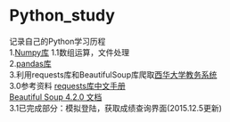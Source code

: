 # Python_study
记录自己的Python学习历程</br>
1.<a href="https://github.com/qcm8866/Python_study/tree/master/numpy">Numpy库</a>
1.1数组运算，文件处理</br>
2.<a href="https://github.com/qcm8866/Python_study/tree/master/pandas">pandas库</a></br>
3.利用requests库和BeautifulSoup库爬取<a href="http://jwc.xhu.edu.cn/">西华大学教务系统</a></br>
	3.0参考资料 <a href="http://docs.python-requests.org/zh_CN/latest/">requests库中文手册</a></br>
<a href="http://www.crummy.com/software/BeautifulSoup/bs4/doc.zh/index.html">Beautiful Soup 4.2.0 文档</a></br>
	3.1已完成部分：模拟登陆，获取成绩查询界面(2015.12.5更新)
